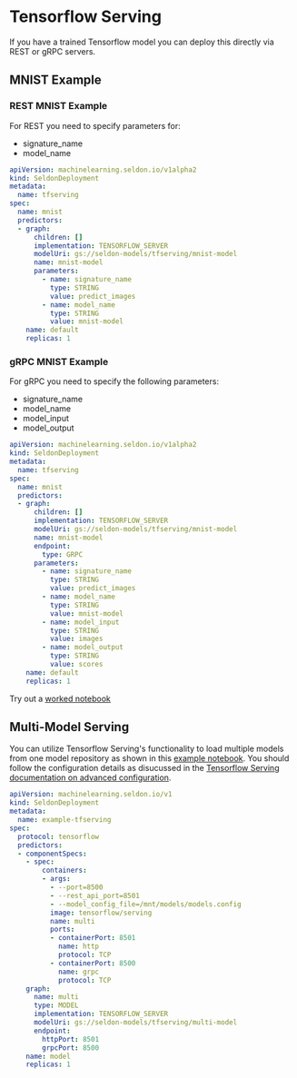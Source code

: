 # Tensorflow Serving

If you have a trained Tensorflow model you can deploy this directly via REST or gRPC servers. 

## MNIST Example

### REST MNIST Example

For REST you need to specify parameters for:

 * signature_name
 * model_name

```yaml
apiVersion: machinelearning.seldon.io/v1alpha2
kind: SeldonDeployment
metadata:
  name: tfserving
spec:
  name: mnist
  predictors:
  - graph:
      children: []
      implementation: TENSORFLOW_SERVER
      modelUri: gs://seldon-models/tfserving/mnist-model
      name: mnist-model
      parameters:
        - name: signature_name
          type: STRING
          value: predict_images
        - name: model_name
          type: STRING
          value: mnist-model
    name: default
    replicas: 1

```

### gRPC MNIST Example

For gRPC you need to specify the following parameters:

 * signature_name
 * model_name
 * model_input
 * model_output

```yaml
apiVersion: machinelearning.seldon.io/v1alpha2
kind: SeldonDeployment
metadata:
  name: tfserving
spec:
  name: mnist
  predictors:
  - graph:
      children: []
      implementation: TENSORFLOW_SERVER
      modelUri: gs://seldon-models/tfserving/mnist-model
      name: mnist-model
      endpoint:
        type: GRPC
      parameters:
        - name: signature_name
          type: STRING
          value: predict_images
        - name: model_name
          type: STRING
          value: mnist-model
        - name: model_input
          type: STRING
          value: images
        - name: model_output
          type: STRING
          value: scores          
    name: default
    replicas: 1

```


Try out a [worked notebook](../examples/server_examples.html)


## Multi-Model Serving

You can utilize Tensorflow Serving's functionality to load multiple models from one model repository as shown in this [example notebook](../examples/protocol_examples.html). You should follow the configuration details as disucussed in the [Tensorflow Serving documentation on advanced configuration](https://www.tensorflow.org/tfx/serving/serving_config).

```yaml
apiVersion: machinelearning.seldon.io/v1
kind: SeldonDeployment
metadata:
  name: example-tfserving
spec:
  protocol: tensorflow
  predictors:
  - componentSpecs:
    - spec:
        containers:
        - args: 
          - --port=8500
          - --rest_api_port=8501
          - --model_config_file=/mnt/models/models.config
          image: tensorflow/serving
          name: multi
          ports:
          - containerPort: 8501
            name: http
            protocol: TCP
          - containerPort: 8500
            name: grpc
            protocol: TCP
    graph:
      name: multi
      type: MODEL
      implementation: TENSORFLOW_SERVER
      modelUri: gs://seldon-models/tfserving/multi-model
      endpoint:
        httpPort: 8501
        grpcPort: 8500
    name: model
    replicas: 1
```
